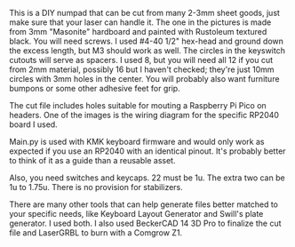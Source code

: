 This is a DIY numpad that can be cut from many 2-3mm sheet goods, just make sure that your laser can handle it.  The one in the pictures is made from 3mm "Masonite" hardboard and painted with Rustoleum textured black. You will need screws.  I used #4-40 1/2" hex-head and ground down the excess length, but M3 should work as well.  The circles in the keyswitch cutouts will serve as spacers.  I used 8, but you will need all 12 if you cut from 2mm material, possibly 16 but I haven't checked; they're just 10mm circles with 3mm holes in the center. You will probably also want furniture bumpons or some other adhesive feet for grip.

The cut file includes holes suitable for mouting a Raspberry Pi Pico on headers.  One of the images is the wiring diagram for the specific RP2040 board I used.

Main.py is used with KMK keyboard firmware and would only work as expected if you use an RP2040 with an identical pinout.  It's probably better to think of it as a guide than a reusable asset.

Also, you need switches and keycaps. 22 must be 1u.  The extra two can be 1u to 1.75u.  There is no provision for stabilizers.

There are many other tools that can help generate files better matched to your specific needs, like Keyboard Layout Generator and Swill's plate generator. I used both.  I also used BeckerCAD 14 3D Pro to finalize the cut file and LaserGRBL to burn with a Comgrow Z1.
